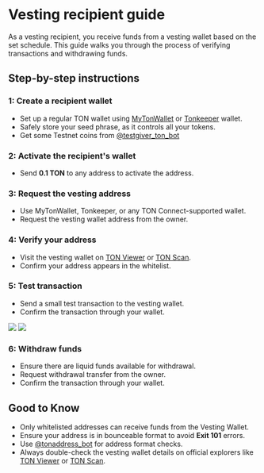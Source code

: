 # Vesting recipient guide

As a vesting recipient, you receive funds from a vesting wallet based on the set schedule. This guide walks you through the process of verifying transactions and withdrawing funds.

## Step-by-step instructions

### 1: Create a recipient wallet

- Set up a regular TON wallet using [MyTonWallet](https://mytonwallet.io/) or [Tonkeeper](https://tonkeeper.com/) wallet.
- Safely store your seed phrase, as it controls all your tokens.
- Get some Testnet coins from [@testgiver_ton_bot](https://t.me/testgiver_ton_bot)

### 2: Activate the recipient's wallet

- Send **0.1 TON** to any address to activate the address.

### 3: Request the vesting address

- Use MyTonWallet, Tonkeeper, or any TON Connect-supported wallet.
- Request the vesting wallet address from the owner.  

### 4: Verify your address

- Visit the vesting wallet on  [TON Viewer](https://testnet.tonviewer.com) or [TON Scan](https://testnet.tonscan.org).
- Confirm your address appears in the whitelist.

### 5: Test transaction

- Send a small test transaction to the vesting wallet.
- Confirm the transaction through your wallet.

![](/img/tutorials/vesting/recepient-sending.png)
![](/img/tutorials/vesting/recepient-sending-confirm.png) 

### 6: Withdraw funds

- Ensure there are liquid funds available for withdrawal.
- Request withdrawal transfer from the owner.
- Confirm the transaction through your wallet.

## Good to Know

- Only whitelisted addresses can receive funds from the Vesting Wallet.
- Ensure your address is in bounceable format to avoid **Exit 101** errors.
- Use [@tonaddress_bot](https://t.me/tonaddress_bot) for address format checks.
- Always double-check the vesting wallet details on official explorers like [TON Viewer](https://testnet.tonviewer.com) or  [TON Scan](https://testnet.tonscan.org).